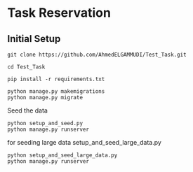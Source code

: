 # Task Reservation

## Initial Setup

```
git clone https://github.com/AhmedELGAMMUDI/Test_Task.git

cd Test_Task

pip install -r requirements.txt

python manage.py makemigrations
python manage.py migrate
```
Seed the data 
```
python setup_and_seed.py
python manage.py runserver
```

for seeding large data
setup_and_seed_large_data.py
```
python setup_and_seed_large_data.py
python manage.py runserver
```


